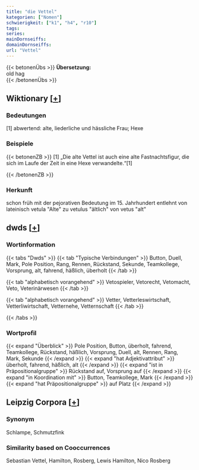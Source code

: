 ```yaml
---
title: "die Vettel"
kategorien: ["Nomen"]
schwierigkeit: ["k1", "h4", "r10"]
tags:
series:
mainDornseiffs:
domainDornseiffs:
url: "Vettel"
---
```


{{< betonenÜbs >}}
**Übersetzung:**  
old hag  
{{< /betonenÜbs >}}

## Wiktionary [[+](https://de.wiktionary.org/wiki/Vettel)]

### Bedeutungen
[1] abwertend: alte, liederliche und hässliche Frau; Hexe  

### Beispiele
{{< betonenZB >}}
[1] „Die alte Vettel ist auch eine alte Fastnachtsfigur, die sich im Laufe der Zeit in eine Hexe verwandelte.“[1]  

{{< /betonenZB >}}
### Herkunft
schon früh mit der pejorativen Bedeutung im 15. Jahrhundert entlehnt von lateinisch vetula "Alte" zu vetulus "ältlich" von vetus "alt"  



## dwds [[+](https://www.dwds.de/wb/Vettel)]

### Wortinformation
{{< tabs "Dwds" >}}
{{< tab "Typische Verbindungen" >}}
Button, Duell, Mark, Pole Position, Rang, Rennen, Rückstand, Sekunde, Teamkollege, Vorsprung, alt, fahrend, häßlich, überholt
{{< /tab >}}

{{< tab "alphabetisch vorangehend" >}}
Vetospieler, Vetorecht, Vetomacht, Veto, Veterinärwesen
{{< /tab >}}

{{< tab "alphabetisch vorangehend" >}}
Vetter, Vetterleswirtschaft, Vetterliwirtschaft, Vetternehe, Vetternschaft
{{< /tab >}}

{{< /tabs >}}

### Wortprofil
{{< expand "Überblick" >}} Pole Position, Button, überholt, fahrend, Teamkollege, Rückstand, häßlich, Vorsprung, Duell, alt, Rennen, Rang, Mark, Sekunde {{< /expand >}}
{{< expand "hat Adjektivattribut" >}} überholt, fahrend, häßlich, alt {{< /expand >}}
{{< expand "ist in Präpositionalgruppe" >}} Rückstand auf, Vorsprung auf {{< /expand >}}
{{< expand "in Koordination mit" >}} Button, Teamkollege, Mark {{< /expand >}}
{{< expand "hat Präpositionalgruppe" >}} auf Platz {{< /expand >}}

## Leipzig Corpora [[+](https://corpora.uni-leipzig.de/en/res?word=Vettel&corpusId=deu_newscrawl-public_2018)]


### Synonym
Schlampe, Schmutzfink


### Similarity based on Cooccurrences
Sebastian Vettel, Hamilton, Rosberg, Lewis Hamilton, Nico Rosberg

